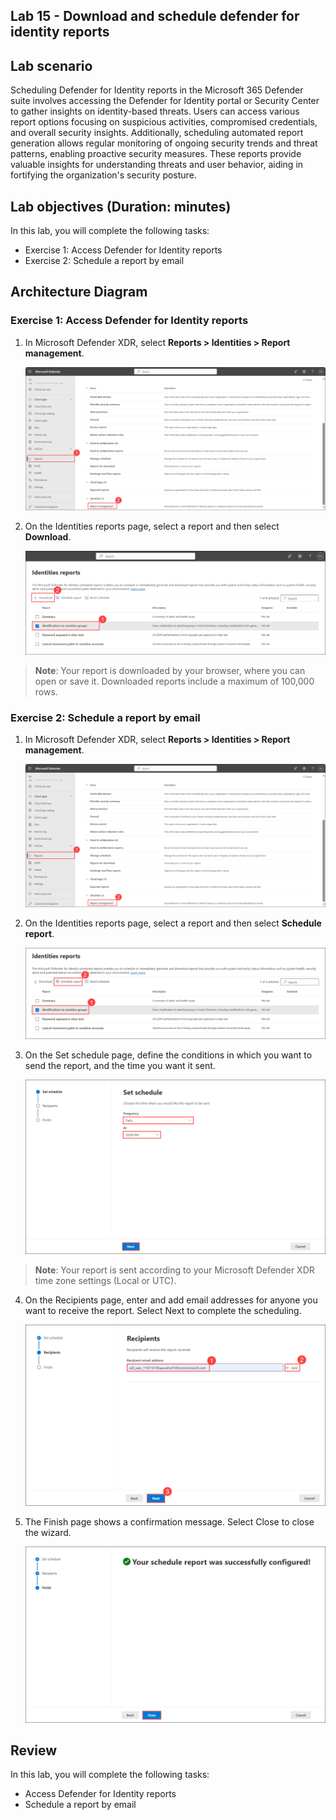 ## Lab 15 - Download and schedule defender for identity reports 

## Lab scenario

Scheduling Defender for Identity reports in the Microsoft 365 Defender suite involves accessing the Defender for Identity portal or Security Center to gather insights on identity-based threats. Users can access various report options focusing on suspicious activities, compromised credentials, and overall security insights. Additionally, scheduling automated report generation allows regular monitoring of ongoing security trends and threat patterns, enabling proactive security measures. These reports provide valuable insights for understanding threats and user behavior, aiding in fortifying the organization's security posture.

## Lab objectives (Duration: minutes)


In this lab, you will complete the following tasks:
- Exercise 1: Access Defender for Identity reports
- Exercise 2: Schedule a report by email

## Architecture Diagram

### Exercise 1: Access Defender for Identity reports

1. In Microsoft Defender XDR, select **Reports > Identities > Report management**.

   ![Picture 1](../Media/download1.png)

2. On the Identities reports page, select a report and then select **Download**.

   ![Picture 1](../Media/download2.png)

>**Note**: Your report is downloaded by your browser, where you can open or save it. Downloaded reports include a maximum of 100,000 rows.

### Exercise 2: Schedule a report by email

1. In Microsoft Defender XDR, select **Reports > Identities > Report management**.

   ![Picture 1](../Media/download1.png)

2. On the Identities reports page, select a report and then select **Schedule report**.

   ![Picture 1](../Media/schedule1.png)

3. On the Set schedule page, define the conditions in which you want to send the report, and the time you want it sent.

   ![Picture 1](../Media/schedule2.png)

>**Note**: Your report is sent according to your Microsoft Defender XDR time zone settings (Local or UTC).

4. On the Recipients page, enter and add email addresses for anyone you want to receive the report. Select Next to complete the scheduling.

   ![Picture 1](../Media/schedule3.png)

5. The Finish page shows a confirmation message. Select Close to close the wizard.

   ![Picture 1](../Media/schedule4.png)

## Review
In this lab, you will complete the following tasks:
- Access Defender for Identity reports
- Schedule a report by email
